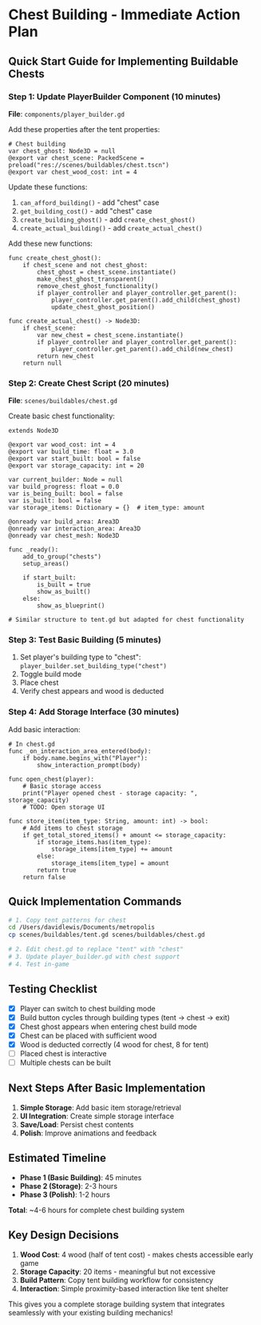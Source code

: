 # Chest Building - Immediate Action Plan

## Quick Start Guide for Implementing Buildable Chests

### Step 1: Update PlayerBuilder Component (10 minutes)

**File**: `components/player_builder.gd`

Add these properties after the tent properties:
```gdscript
# Chest building
var chest_ghost: Node3D = null
@export var chest_scene: PackedScene = preload("res://scenes/buildables/chest.tscn")
@export var chest_wood_cost: int = 4
```

Update these functions:
1. `can_afford_building()` - add "chest" case
2. `get_building_cost()` - add "chest" case  
3. `create_building_ghost()` - add `create_chest_ghost()`
4. `create_actual_building()` - add `create_actual_chest()`

Add these new functions:
```gdscript
func create_chest_ghost():
    if chest_scene and not chest_ghost:
        chest_ghost = chest_scene.instantiate()
        make_chest_ghost_transparent()
        remove_chest_ghost_functionality()
        if player_controller and player_controller.get_parent():
            player_controller.get_parent().add_child(chest_ghost)
            update_chest_ghost_position()

func create_actual_chest() -> Node3D:
    if chest_scene:
        var new_chest = chest_scene.instantiate()
        if player_controller and player_controller.get_parent():
            player_controller.get_parent().add_child(new_chest)
        return new_chest
    return null
```

### Step 2: Create Chest Script (20 minutes)

**File**: `scenes/buildables/chest.gd`

Create basic chest functionality:
```gdscript
extends Node3D

@export var wood_cost: int = 4
@export var build_time: float = 3.0
@export var start_built: bool = false
@export var storage_capacity: int = 20

var current_builder: Node = null
var build_progress: float = 0.0
var is_being_built: bool = false
var is_built: bool = false
var storage_items: Dictionary = {}  # item_type: amount

@onready var build_area: Area3D
@onready var interaction_area: Area3D
@onready var chest_mesh: Node3D

func _ready():
    add_to_group("chests")
    setup_areas()
    
    if start_built:
        is_built = true
        show_as_built()
    else:
        show_as_blueprint()

# Similar structure to tent.gd but adapted for chest functionality
```

### Step 3: Test Basic Building (5 minutes)

1. Set player's building type to "chest": `player_builder.set_building_type("chest")`
2. Toggle build mode
3. Place chest
4. Verify chest appears and wood is deducted

### Step 4: Add Storage Interface (30 minutes)

Add basic interaction:
```gdscript
# In chest.gd
func _on_interaction_area_entered(body):
    if body.name.begins_with("Player"):
        show_interaction_prompt(body)

func open_chest(player):
    # Basic storage access
    print("Player opened chest - storage capacity: ", storage_capacity)
    # TODO: Open storage UI

func store_item(item_type: String, amount: int) -> bool:
    # Add items to chest storage
    if get_total_stored_items() + amount <= storage_capacity:
        if storage_items.has(item_type):
            storage_items[item_type] += amount
        else:
            storage_items[item_type] = amount
        return true
    return false
```

## Quick Implementation Commands

```bash
# 1. Copy tent patterns for chest
cd /Users/davidlewis/Documents/metropolis
cp scenes/buildables/tent.gd scenes/buildables/chest.gd

# 2. Edit chest.gd to replace "tent" with "chest"
# 3. Update player_builder.gd with chest support
# 4. Test in-game
```

## Testing Checklist

- [x] Player can switch to chest building mode
- [x] Build button cycles through building types (tent → chest → exit)
- [x] Chest ghost appears when entering chest build mode  
- [x] Chest can be placed with sufficient wood
- [x] Wood is deducted correctly (4 wood for chest, 8 for tent)
- [ ] Placed chest is interactive
- [ ] Multiple chests can be built

## Next Steps After Basic Implementation

1. **Simple Storage**: Add basic item storage/retrieval
2. **UI Integration**: Create simple storage interface
3. **Save/Load**: Persist chest contents
4. **Polish**: Improve animations and feedback

## Estimated Timeline

- **Phase 1 (Basic Building)**: 45 minutes
- **Phase 2 (Storage)**: 2-3 hours  
- **Phase 3 (Polish)**: 1-2 hours

**Total**: ~4-6 hours for complete chest building system

## Key Design Decisions

1. **Wood Cost**: 4 wood (half of tent cost) - makes chests accessible early game
2. **Storage Capacity**: 20 items - meaningful but not excessive
3. **Build Pattern**: Copy tent building workflow for consistency
4. **Interaction**: Simple proximity-based interaction like tent shelter

This gives you a complete storage building system that integrates seamlessly with your existing building mechanics!
